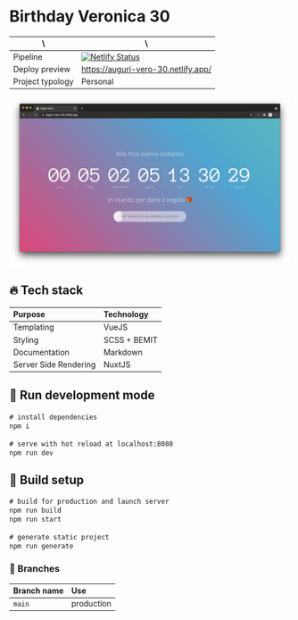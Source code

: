 # Birthday Veronica 30

| \                | \                                                                                                                                                                   |
|------------------|---------------------------------------------------------------------------------------------------------------------------------------------------------------------|
| Pipeline         | [![Netlify Status](https://api.netlify.com/api/v1/badges/efb3e9f1-0e1a-4a00-ab19-ae4327b5184a/deploy-status)](https://app.netlify.com/sites/auguri-vero-30/deploys) |
| Deploy preview   | https://auguri-vero-30.netlify.app/                                                                                                                                 |
| Project typology | Personal                                                                                                                                                            |

![project preview](docs/project-preview.png)

## 🔥 Tech stack

| Purpose               | Technology   |
|:----------------------|:-------------|
| Templating            | VueJS        |
| Styling               | SCSS + BEMIT |
| Documentation         | Markdown     |
| Server Side Rendering | NuxtJS       |

## 🌊 Run development mode

```shell
# install dependencies
npm i

# serve with hot reload at localhost:8080
npm run dev
```

## 🧳 Build setup

```shell
# build for production and launch server
npm run build
npm run start

# generate static project
npm run generate
```

### 🌿 Branches

| Branch name | Use        |
|:------------|:-----------|
| `main`      | production |

